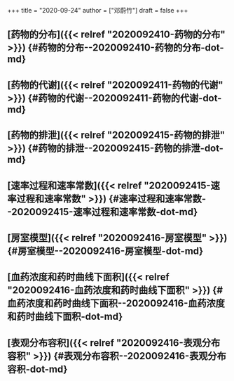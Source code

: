 +++
title = "2020-09-24"
author = ["邓蔚竹"]
draft = false
+++

## [药物的分布]({{< relref "2020092410-药物的分布" >}}) {#药物的分布--2020092410-药物的分布-dot-md}


## [药物的代谢]({{< relref "2020092411-药物的代谢" >}}) {#药物的代谢--2020092411-药物的代谢-dot-md}


## [药物的排泄]({{< relref "2020092415-药物的排泄" >}}) {#药物的排泄--2020092415-药物的排泄-dot-md}


## [速率过程和速率常数]({{< relref "2020092415-速率过程和速率常数" >}}) {#速率过程和速率常数--2020092415-速率过程和速率常数-dot-md}


## [房室模型]({{< relref "2020092416-房室模型" >}}) {#房室模型--2020092416-房室模型-dot-md}


## [血药浓度和药时曲线下面积]({{< relref "2020092416-血药浓度和药时曲线下面积" >}}) {#血药浓度和药时曲线下面积--2020092416-血药浓度和药时曲线下面积-dot-md}


## [表观分布容积]({{< relref "2020092416-表观分布容积" >}}) {#表观分布容积--2020092416-表观分布容积-dot-md}